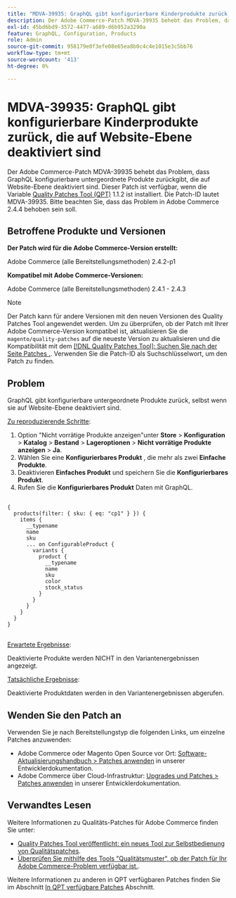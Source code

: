 ```yaml
---
title: "MDVA-39935: GraphQL gibt konfigurierbare Kinderprodukte zurück, die auf Website-Ebene deaktiviert sind"
description: Der Adobe Commerce-Patch MDVA-39935 behebt das Problem, dass GraphQL konfigurierbare untergeordnete Produkte zurückgibt, die auf Website-Ebene deaktiviert sind. Dieser Patch ist verfügbar, wenn das [Quality Patches Tool (QPT)](https://devdocs.magento.com/guides/v2.4/comp-mgr/patching.html#mqp) 1.1.2 installiert ist. Die Patch-ID lautet MDVA-39935. Bitte beachten Sie, dass das Problem in Adobe Commerce 2.4.4 behoben sein soll.
exl-id: 45bd6bd9-3572-4477-a689-d6b952a3290a
feature: GraphQL, Configuration, Products
role: Admin
source-git-commit: 958179e0f3efe08e65ea8b0c4c4e1015e3c5bb76
workflow-type: tm+mt
source-wordcount: '413'
ht-degree: 0%

---
```


# MDVA-39935: GraphQL gibt konfigurierbare Kinderprodukte zurück, die auf Website-Ebene deaktiviert sind

Der Adobe Commerce-Patch MDVA-39935 behebt das Problem, dass GraphQL konfigurierbare untergeordnete Produkte zurückgibt, die auf Website-Ebene deaktiviert sind. Dieser Patch ist verfügbar, wenn die Variable [Quality Patches Tool (QPT)](https://devdocs.magento.com/guides/v2.4/comp-mgr/patching.html#mqp) 1.1.2 ist installiert. Die Patch-ID lautet MDVA-39935. Bitte beachten Sie, dass das Problem in Adobe Commerce 2.4.4 behoben sein soll.

## Betroffene Produkte und Versionen

**Der Patch wird für die Adobe Commerce-Version erstellt:**

Adobe Commerce (alle Bereitstellungsmethoden) 2.4.2-p1

**Kompatibel mit Adobe Commerce-Versionen:**

Adobe Commerce (alle Bereitstellungsmethoden) 2.4.1 - 2.4.3

>[!NOTE]
>
>Der Patch kann für andere Versionen mit den neuen Versionen des Quality Patches Tool angewendet werden. Um zu überprüfen, ob der Patch mit Ihrer Adobe Commerce-Version kompatibel ist, aktualisieren Sie die `magento/quality-patches` auf die neueste Version zu aktualisieren und die Kompatibilität mit dem [[!DNL Quality Patches Tool]: Suchen Sie nach der Seite Patches .](https://devdocs.magento.com/quality-patches/tool.html#patch-grid). Verwenden Sie die Patch-ID als Suchschlüsselwort, um den Patch zu finden.

## Problem

GraphQL gibt konfigurierbare untergeordnete Produkte zurück, selbst wenn sie auf Website-Ebene deaktiviert sind.

<u>Zu reproduzierende Schritte</u>:

1. Option &quot;Nicht vorrätige Produkte anzeigen&quot;unter **Store** > **Konfiguration** > **Katalog** > **Bestand** > **Lageroptionen** > **Nicht vorrätige Produkte anzeigen** > **Ja**.
1. Wählen Sie eine **Konfigurierbares Produkt** , die mehr als zwei **Einfache Produkte**.
1. Deaktivieren **Einfaches Produkt** und speichern Sie die **Konfigurierbares Produkt**.
1. Rufen Sie die **Konfigurierbares Produkt** Daten mit GraphQL.

<pre>
  <code class="language-graphql">
{
  products(filter: { sku: { eq: "cp1" } }) {
    items {
      __typename
      name
      sku
      ... on ConfigurableProduct {
        variants {
          product {
            __typename
            name
            sku
            color
            stock_status
          }
        }
      }
    }
  }
}
</code>
</pre>

<u>Erwartete Ergebnisse</u>:

Deaktivierte Produkte werden NICHT in den Variantenergebnissen angezeigt.

<u>Tatsächliche Ergebnisse</u>:

Deaktivierte Produktdaten werden in den Variantenergebnissen abgerufen.

## Wenden Sie den Patch an

Verwenden Sie je nach Bereitstellungstyp die folgenden Links, um einzelne Patches anzuwenden:

* Adobe Commerce oder Magento Open Source vor Ort: [Software-Aktualisierungshandbuch > Patches anwenden](https://devdocs.magento.com/guides/v2.4/comp-mgr/patching/mqp.html) in unserer Entwicklerdokumentation.
* Adobe Commerce über Cloud-Infrastruktur: [Upgrades und Patches > Patches anwenden](https://devdocs.magento.com/cloud/project/project-patch.html) in unserer Entwicklerdokumentation.

## Verwandtes Lesen

Weitere Informationen zu Qualitäts-Patches für Adobe Commerce finden Sie unter:

* [Quality Patches Tool veröffentlicht: ein neues Tool zur Selbstbedienung von Qualitätspatches](/help/announcements/adobe-commerce-announcements/magento-quality-patches-released-new-tool-to-self-serve-quality-patches.md).
* [Überprüfen Sie mithilfe des Tools &quot;Qualitätsmuster&quot;, ob der Patch für Ihr Adobe Commerce-Problem verfügbar ist.](/help/support-tools/patches-available-in-qpt-tool/check-patch-for-magento-issue-with-magento-quality-patches.md).

Weitere Informationen zu anderen in QPT verfügbaren Patches finden Sie im Abschnitt [In QPT verfügbare Patches](https://support.magento.com/hc/en-us/sections/360010506631-Patches-available-in-QPT-tool-) Abschnitt.
